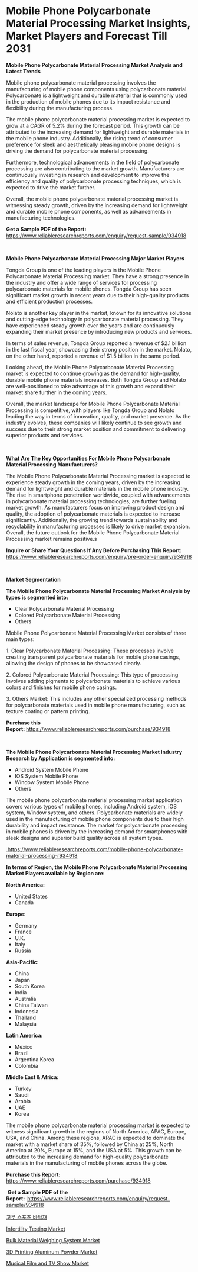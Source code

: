 <p><h1>Mobile Phone Polycarbonate Material Processing Market Insights, Market Players and Forecast Till 2031</h1></p><p><strong>Mobile Phone Polycarbonate Material Processing Market Analysis and Latest Trends</strong></p>
<p><p>Mobile phone polycarbonate material processing involves the manufacturing of mobile phone components using polycarbonate material. Polycarbonate is a lightweight and durable material that is commonly used in the production of mobile phones due to its impact resistance and flexibility during the manufacturing process.</p><p>The mobile phone polycarbonate material processing market is expected to grow at a CAGR of 5.2% during the forecast period. This growth can be attributed to the increasing demand for lightweight and durable materials in the mobile phone industry. Additionally, the rising trend of consumer preference for sleek and aesthetically pleasing mobile phone designs is driving the demand for polycarbonate material processing.</p><p>Furthermore, technological advancements in the field of polycarbonate processing are also contributing to the market growth. Manufacturers are continuously investing in research and development to improve the efficiency and quality of polycarbonate processing techniques, which is expected to drive the market further.</p><p>Overall, the mobile phone polycarbonate material processing market is witnessing steady growth, driven by the increasing demand for lightweight and durable mobile phone components, as well as advancements in manufacturing technologies.</p></p>
<p><strong>Get a Sample PDF of the Report:&nbsp;</strong> <a href="https://www.reliableresearchreports.com/enquiry/request-sample/934918">https://www.reliableresearchreports.com/enquiry/request-sample/934918</a></p>
<p>&nbsp;</p>
<p><strong>Mobile Phone Polycarbonate Material Processing Major Market Players</strong></p>
<p><p>Tongda Group is one of the leading players in the Mobile Phone Polycarbonate Material Processing market. They have a strong presence in the industry and offer a wide range of services for processing polycarbonate materials for mobile phones. Tongda Group has seen significant market growth in recent years due to their high-quality products and efficient production processes.</p><p>Nolato is another key player in the market, known for its innovative solutions and cutting-edge technology in polycarbonate material processing. They have experienced steady growth over the years and are continuously expanding their market presence by introducing new products and services.</p><p>In terms of sales revenue, Tongda Group reported a revenue of $2.1 billion in the last fiscal year, showcasing their strong position in the market. Nolato, on the other hand, reported a revenue of $1.5 billion in the same period.</p><p>Looking ahead, the Mobile Phone Polycarbonate Material Processing market is expected to continue growing as the demand for high-quality, durable mobile phone materials increases. Both Tongda Group and Nolato are well-positioned to take advantage of this growth and expand their market share further in the coming years.</p><p>Overall, the market landscape for Mobile Phone Polycarbonate Material Processing is competitive, with players like Tongda Group and Nolato leading the way in terms of innovation, quality, and market presence. As the industry evolves, these companies will likely continue to see growth and success due to their strong market position and commitment to delivering superior products and services.</p></p>
<p>&nbsp;</p>
<p><strong>What Are The Key Opportunities For Mobile Phone Polycarbonate Material Processing Manufacturers?</strong></p>
<p><p>The Mobile Phone Polycarbonate Material Processing market is expected to experience steady growth in the coming years, driven by the increasing demand for lightweight and durable materials in the mobile phone industry. The rise in smartphone penetration worldwide, coupled with advancements in polycarbonate material processing technologies, are further fueling market growth. As manufacturers focus on improving product design and quality, the adoption of polycarbonate materials is expected to increase significantly. Additionally, the growing trend towards sustainability and recyclability in manufacturing processes is likely to drive market expansion. Overall, the future outlook for the Mobile Phone Polycarbonate Material Processing market remains positive.s</p></p>
<p><strong>Inquire or Share Your Questions If Any Before Purchasing This Report:</strong> <a href="https://www.reliableresearchreports.com/enquiry/pre-order-enquiry/934918">https://www.reliableresearchreports.com/enquiry/pre-order-enquiry/934918</a></p>
<p>&nbsp;</p>
<p><strong>Market Segmentation</strong></p>
<p><strong>The Mobile Phone Polycarbonate Material Processing Market Analysis by types is segmented into:</strong></p>
<p><ul><li>Clear Polycarbonate Material Processing</li><li>Colored Polycarbonate Material Processing</li><li>Others</li></ul></p>
<p><p>Mobile Phone Polycarbonate Material Processing Market consists of three main types: </p><p>1. Clear Polycarbonate Material Processing: These processes involve creating transparent polycarbonate materials for mobile phone casings, allowing the design of phones to be showcased clearly. </p><p>2. Colored Polycarbonate Material Processing: This type of processing involves adding pigments to polycarbonate materials to achieve various colors and finishes for mobile phone casings.</p><p>3. Others Market: This includes any other specialized processing methods for polycarbonate materials used in mobile phone manufacturing, such as texture coating or pattern printing.</p></p>
<p><strong>Purchase this Report:&nbsp;</strong><a href="https://www.reliableresearchreports.com/purchase/934918">https://www.reliableresearchreports.com/purchase/934918</a></p>
<p>&nbsp;</p>
<p><strong>The Mobile Phone Polycarbonate Material Processing Market Industry Research by Application is segmented into:</strong></p>
<p><ul><li>Android System Mobile Phone</li><li>IOS System Mobile Phone</li><li>Window System Mobile Phone</li><li>Others</li></ul></p>
<p><p>The mobile phone polycarbonate material processing market application covers various types of mobile phones, including Android system, iOS system, Window system, and others. Polycarbonate materials are widely used in the manufacturing of mobile phone components due to their high durability and impact resistance. The market for polycarbonate processing in mobile phones is driven by the increasing demand for smartphones with sleek designs and superior build quality across all system types.</p></p>
<p><a href="https://www.reliableresearchreports.com/mobile-phone-polycarbonate-material-processing-r934918">&nbsp;https://www.reliableresearchreports.com/mobile-phone-polycarbonate-material-processing-r934918</a></p>
<p><strong>In terms of Region, the Mobile Phone Polycarbonate Material Processing Market Players available by Region are:</strong></p>
<p>
    <p> <strong> North America: </strong>
        <ul>
            <li>United States</li>
            <li>Canada</li>
        </ul>
        </p> 
    <p> <strong> Europe: </strong>
        <ul>
            <li>Germany</li>
            <li>France</li>
            <li>U.K.</li>
            <li>Italy</li>
            <li>Russia</li>
        </ul>
        </p> 
    <p> <strong> Asia-Pacific: </strong>
        <ul>
            <li>China</li>
            <li>Japan</li>
            <li>South Korea</li>
            <li>India</li>
            <li>Australia</li>
            <li>China Taiwan</li>
            <li>Indonesia</li>
            <li>Thailand</li>
            <li>Malaysia</li>
        </ul>
        </p> 
    <p> <strong> Latin America: </strong>
        <ul>
            <li>Mexico</li>
            <li>Brazil</li>
            <li>Argentina Korea</li>
            <li>Colombia</li>
        </ul>
        </p> 
    <p> <strong> Middle East & Africa: </strong>
        <ul>
            <li>Turkey</li>
            <li>Saudi</li>
            <li>Arabia</li>
            <li>UAE</li>
            <li>Korea</li>
        </ul>
    </p>
    </p>
<p><p>The mobile phone polycarbonate material processing market is expected to witness significant growth in the regions of North America, APAC, Europe, USA, and China. Among these regions, APAC is expected to dominate the market with a market share of 35%, followed by China at 25%, North America at 20%, Europe at 15%, and the USA at 5%. This growth can be attributed to the increasing demand for high-quality polycarbonate materials in the manufacturing of mobile phones across the globe.</p></p>
<p><strong>Purchase this Report: </strong><a href="https://www.reliableresearchreports.com/purchase/934918">https://www.reliableresearchreports.com/purchase/934918</a></p>
<p>&nbsp;<strong>Get a Sample PDF of the Report:&nbsp;&nbsp;</strong><a href="https://www.reliableresearchreports.com/enquiry/request-sample/934918">https://www.reliableresearchreports.com/enquiry/request-sample/934918</a></p>
<p><strong></strong></p>
<p><p><a href="https://github.com/lzrvbyqzftro57/Market-Research-Report-List-2/blob/main/540113054408.md">고무 스포츠 바닥재</a></p><p><a href="https://www.linkedin.com/pulse/infertility-testing-market-exploring-share-trends-future-growth-lxtdf">Infertility Testing Market</a></p><p><a href="https://www.linkedin.com/pulse/bulk-material-weighing-system-market-insights-cagr-trends-rjkoe">Bulk Material Weighing System Market</a></p><p><a href="https://issuu.com/reportprime-2/docs/3d-printing-aluminum-powder-market-size-2030.pptx">3D Printing Aluminum Powder Market</a></p><p><a href="https://github.com/RoccoManning/Market-Research-Report-List-4/blob/main/musical-film-and-tv-show-market.md">Musical Film and TV Show Market</a></p></p>